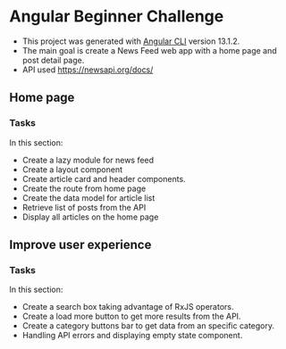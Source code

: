 # Angular Beginner Challenge

- This project was generated with [Angular CLI](https://github.com/angular/angular-cli) version 13.1.2.
- The main goal is create a News Feed web app with a home page and post detail page.
- API used https://newsapi.org/docs/ 

## Home page

### Tasks

In this section:

- Create a lazy module for news feed
- Create a layout component
- Create article card and header components.
- Create the route from home page 
- Create the data model for article list
- Retrieve list of posts from the API
- Display all articles on the home page


## Improve user experience

### Tasks

In this section:

- Create a search box taking advantage of RxJS operators.
- Create a load more button to get more results from the API.
- Create a category buttons bar to get data from an specific category.
- Handling API errors and displaying empty state component.

